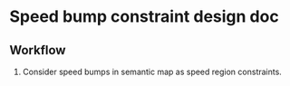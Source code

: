 # Speed bump constraint design doc

## Workflow

1. Consider speed bumps in semantic map as speed region constraints.
